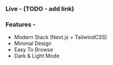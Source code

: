 ### Live - (TODO - add link)

### Features - 

- Modern Stack (Next.js + TailwindCSS)
- Minimal Design
- Easy To Browse
- Dark & Light Mode



